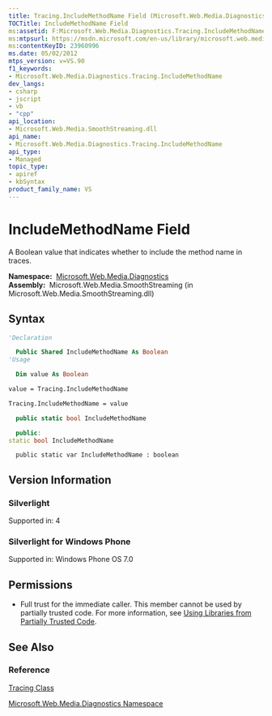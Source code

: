 ```yaml
---
title: Tracing.IncludeMethodName Field (Microsoft.Web.Media.Diagnostics)
TOCTitle: IncludeMethodName Field
ms:assetid: F:Microsoft.Web.Media.Diagnostics.Tracing.IncludeMethodName
ms:mtpsurl: https://msdn.microsoft.com/en-us/library/microsoft.web.media.diagnostics.tracing.includemethodname(v=VS.90)
ms:contentKeyID: 23960996
ms.date: 05/02/2012
mtps_version: v=VS.90
f1_keywords:
- Microsoft.Web.Media.Diagnostics.Tracing.IncludeMethodName
dev_langs:
- csharp
- jscript
- vb
- "cpp"
api_location:
- Microsoft.Web.Media.SmoothStreaming.dll
api_name:
- Microsoft.Web.Media.Diagnostics.Tracing.IncludeMethodName
api_type:
- Managed
topic_type:
- apiref
- kbSyntax
product_family_name: VS
---
```


# IncludeMethodName Field

A Boolean value that indicates whether to include the method name in traces.

**Namespace:**  [Microsoft.Web.Media.Diagnostics](microsoft-web-media-diagnostics-namespace_1.md)  
**Assembly:**  Microsoft.Web.Media.SmoothStreaming (in Microsoft.Web.Media.SmoothStreaming.dll)

## Syntax

```vb
'Declaration

  Public Shared IncludeMethodName As Boolean
'Usage

  Dim value As Boolean

value = Tracing.IncludeMethodName

Tracing.IncludeMethodName = value
```

```csharp
  public static bool IncludeMethodName
```

```cpp
  public:
static bool IncludeMethodName
```

```jscript
  public static var IncludeMethodName : boolean
```

## Version Information

### Silverlight

Supported in: 4  

### Silverlight for Windows Phone

Supported in: Windows Phone OS 7.0  

## Permissions

  - Full trust for the immediate caller. This member cannot be used by partially trusted code. For more information, see [Using Libraries from Partially Trusted Code](https://msdn.microsoft.com/library/8skskf63).

## See Also

### Reference

[Tracing Class](tracing-class-microsoft-web-media-diagnostics_1.md)

[Microsoft.Web.Media.Diagnostics Namespace](microsoft-web-media-diagnostics-namespace_1.md)

